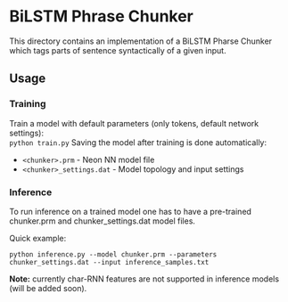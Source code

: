 # BiLSTM Phrase Chunker
This directory contains an implementation of a BiLSTM Pharse Chunker which tags parts of sentence syntactically of a given input.

## Usage
### Training
Train a model with default parameters (only tokens, default network settings):  
	`python train.py`
Saving the model after training is done automatically:

* `<chunker>.prm` - Neon NN model file
* `<chunker>_settings.dat` - Model topology and input settings

### Inference
To run inference on a trained model one has to have a pre-trained chunker.prm and chunker_settings.dat model files. 

Quick example:
```
python inference.py --model chunker.prm --parameters chunker_settings.dat --input inference_samples.txt
```  

**Note:** currently char-RNN features are not supported in inference models (will be added soon).
